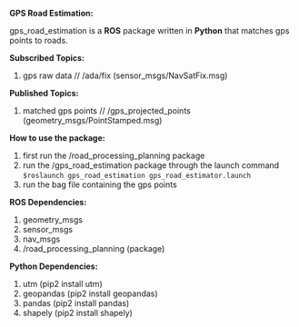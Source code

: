 **GPS Road Estimation:**

gps_road_estimation is a **ROS** package written in **Python** that matches gps points to roads.

**Subscribed Topics:**

1. gps raw data //
/ada/fix (sensor_msgs/NavSatFix.msg)

**Published Topics:**

1. matched gps points //
/gps_projected_points (geometry_msgs/PointStamped.msg)

**How to use the package:**

1. first run the /road_processing_planning package
2. run the /gps_road_estimation package through the launch command `$roslaunch gps_road_estimation gps_road_estimator.launch`
3. run the bag file containing the gps points

**ROS Dependencies:**

1. geometry_msgs
2. sensor_msgs
3. nav_msgs
4. /road_processing_planning (package)

**Python Dependencies:**

1. utm (pip2 install utm)
2. geopandas (pip2 install geopandas)
3. pandas (pip2 install pandas)
4. shapely (pip2 install shapely)
